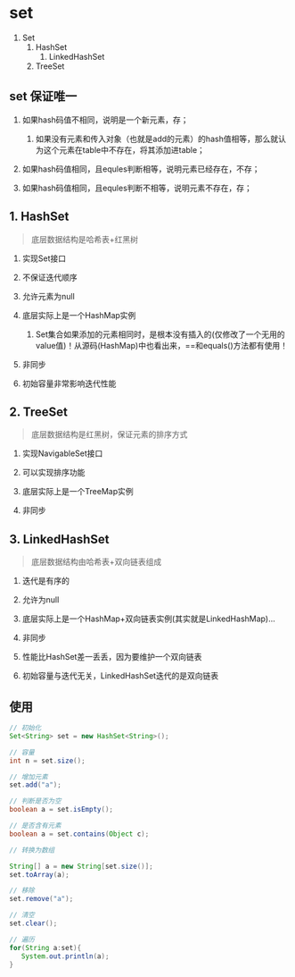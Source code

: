 # set

1. Set
   1. HashSet
      1. LinkedHashSet 
   2. TreeSet 

## set 保证唯一

1. 如果hash码值不相同，说明是一个新元素，存；
   1. 如果没有元素和传入对象（也就是add的元素）的hash值相等，那么就认为这个元素在table中不存在，将其添加进table；

2. 如果hash码值相同，且equles判断相等，说明元素已经存在，不存；

2. 如果hash码值相同，且equles判断不相等，说明元素不存在，存；


## 1. HashSet

> 底层数据结构是哈希表+红黑树

1. 实现Set接口

2. 不保证迭代顺序

3. 允许元素为null

4. 底层实际上是一个HashMap实例
   1. Set集合如果添加的元素相同时，是根本没有插入的(仅修改了一个无用的value值)！从源码(HashMap)中也看出来，==和equals()方法都有使用！

5. 非同步

6. 初始容量非常影响迭代性能

## 2. TreeSet

> 底层数据结构是红黑树，保证元素的排序方式

1. 实现NavigableSet接口

2. 可以实现排序功能

3. 底层实际上是一个TreeMap实例

4. 非同步

## 3. LinkedHashSet

> 底层数据结构由哈希表+双向链表组成

1. 迭代是有序的

2. 允许为null

3. 底层实际上是一个HashMap+双向链表实例(其实就是LinkedHashMap)…

4. 非同步

5. 性能比HashSet差一丢丢，因为要维护一个双向链表

6. 初始容量与迭代无关，LinkedHashSet迭代的是双向链表

## 使用

```java
// 初始化
Set<String> set = new HashSet<String>();

// 容量
int n = set.size();

// 增加元素
set.add("a");

// 判断是否为空
boolean a = set.isEmpty();

// 是否含有元素
boolean a = set.contains(Object c);

// 转换为数组

String[] a = new String[set.size()];
set.toArray(a);

// 移除
set.remove("a");

// 清空
set.clear();

// 遍历
for(String a:set){
   System.out.println(a);
}
```







